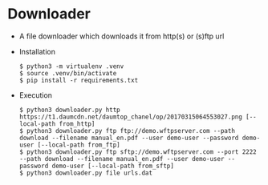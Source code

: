 # Downloader

* A file downloader which downloads it from http(s) or (s)ftp url
* Installation

  ```
  $ python3 -m virtualenv .venv
  $ source .venv/bin/activate
  $ pip install -r requirements.txt
  ```
* Execution

  ```
  $ python3 downloader.py http https://t1.daumcdn.net/daumtop_chanel/op/20170315064553027.png [--local-path from_http]
  $ python3 downloader.py ftp ftp://demo.wftpserver.com --path download --filename manual_en.pdf --user demo-user --password demo-user [--local-path from_ftp]
  $ python3 downloader.py ftp sftp://demo.wftpserver.com --port 2222 --path download --filename manual_en.pdf --user demo-user --password demo-user [--local-path from_sftp]
  $ python3 downloader.py file urls.dat
  ```
